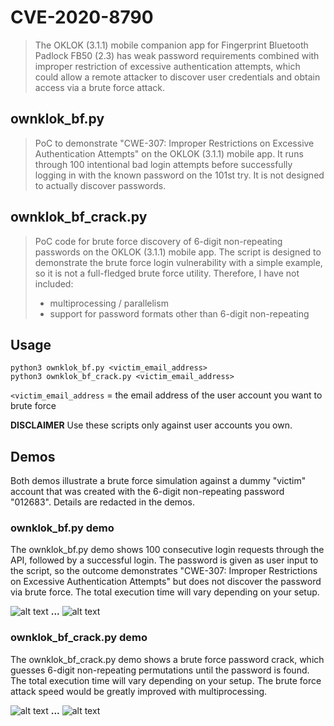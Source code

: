 # CVE-2020-8790
>The OKLOK (3.1.1) mobile companion app for Fingerprint Bluetooth Padlock FB50 (2.3) has weak password requirements combined with improper restriction of excessive authentication attempts, which could allow a remote attacker to discover user credentials and obtain access via a brute force attack.

## ownklok_bf.py
>PoC to demonstrate "CWE-307: Improper Restrictions on Excessive Authentication Attempts" on the OKLOK (3.1.1) mobile app. It runs through 100 intentional bad login attempts before successfully logging in with the known password on the 101st try. It is not designed to actually discover passwords. 

## ownklok_bf_crack.py
>PoC code for brute force discovery of 6-digit non-repeating passwords on the OKLOK (3.1.1) mobile app. The script is designed to demonstrate the brute force login vulnerability with a simple example, so it is not a full-fledged brute force utility. Therefore, I have not included:
>- multiprocessing / parallelism
>- support for password formats other than 6-digit non-repeating

## Usage
```python3 ownklok_bf.py <victim_email_address>``` <br/>
```python3 ownklok_bf_crack.py <victim_email_address>```

`<victim_email_address` = the email address of the user account you want to brute force

**DISCLAIMER** Use these scripts only against user accounts you own.

## Demos
Both demos illustrate a brute force simulation against a dummy "victim" account that was created with the 6-digit non-repeating password "012683". Details are redacted in the demos.

### ownklok_bf.py demo
The ownklok_bf.py demo shows 100 consecutive login requests through the API, followed by a successful login. The password is given as user input to the script, so the outcome demonstrates "CWE-307: Improper Restrictions on Excessive Authentication Attempts" but does not discover the password via brute force. The total execution time will vary depending on your setup. 

![alt text](../screenshots/ownklok_bf_demo.png)
**...**
![alt text](../screenshots/ownklok_bf_demo_(cont.).png)

### ownklok_bf_crack.py demo
The ownklok_bf_crack.py demo shows a brute force password crack, which guesses 6-digit non-repeating permutations until the password is found. The total execution time will vary depending on your setup. The brute force attack speed would be greatly improved with multiprocessing.

![alt text](../screenshots/ownklok_bf_crack_demo.png)
**...**
![alt text](../screenshots/ownklok_bf_crack_demo_(cont.).png)
